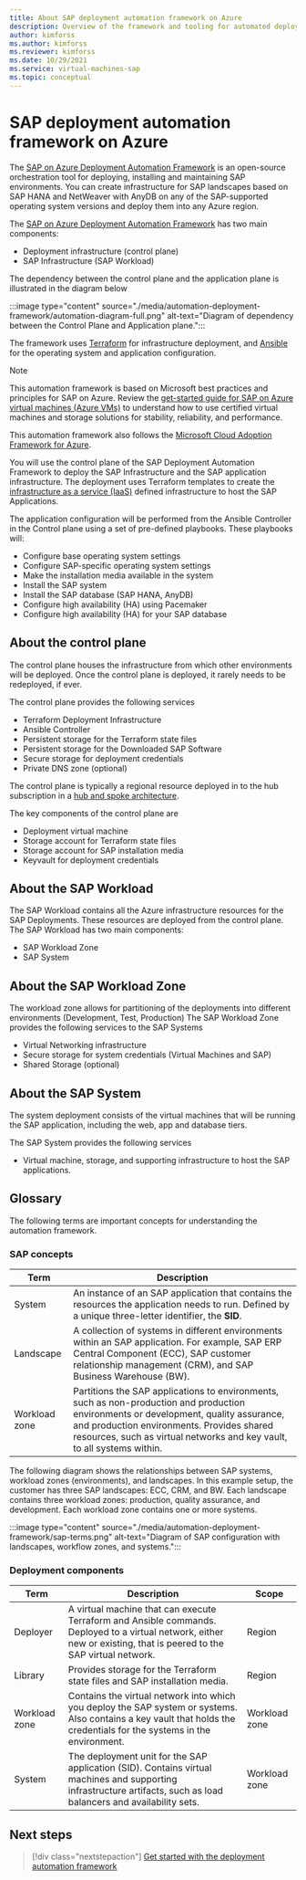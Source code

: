 ```yaml
---
title: About SAP deployment automation framework on Azure
description: Overview of the framework and tooling for automated deployment for SAP on Azure.
author: kimforss
ms.author: kimforss
ms.reviewer: kimforss
ms.date: 10/29/2021
ms.service: virtual-machines-sap
ms.topic: conceptual
---
```

# SAP deployment automation framework on Azure

The [SAP on Azure Deployment Automation Framework](https://github.com/Azure/sap-hana) is an open-source orchestration tool for
deploying, installing and maintaining SAP environments. You can create infrastructure for SAP landscapes based on SAP HANA and NetWeaver with AnyDB on any of the SAP-supported operating system versions and deploy them into any Azure region.

The [SAP on Azure Deployment Automation Framework](https://github.com/Azure/sap-hana) has two main components:
-	Deployment infrastructure (control plane) 
-	SAP Infrastructure (SAP Workload)

The dependency between the control plane and the application plane is illustrated in the diagram below


:::image type="content" source="./media/automation-deployment-framework/automation-diagram-full.png" alt-text="Diagram of dependency between the Control Plane and Application plane.":::


The framework uses [Terraform](https://www.terraform.io/) for infrastructure deployment, and [Ansible](https://www.ansible.com/) for the operating system and application configuration.

> [!NOTE]
> This automation framework is based on Microsoft best practices and principles for SAP on Azure. Review the [get-started guide for SAP on Azure virtual machines (Azure VMs)](get-started.md) to understand how to use certified virtual machines and storage solutions for stability, reliability, and performance.
> 
> This automation framework also follows the [Microsoft Cloud Adoption Framework for Azure](/azure/cloud-adoption-framework/).

You will use the control plane of the SAP Deployment Automation Framework to deploy the SAP Infrastructure and the SAP application infrastructure. The deployment uses Terraform templates to create the [infrastructure as a service (IaaS)](https://azure.microsoft.com/overview/what-is-iaas) defined infrastructure to host the SAP Applications.

The application configuration will be performed from the Ansible Controller in the Control plane using a set of pre-defined playbooks. These playbooks will:

- Configure base operating system settings
- Configure SAP-specific operating system settings
- Make the installation media available in the system
- Install the SAP system
- Install the SAP database (SAP HANA, AnyDB)
- Configure high availability (HA) using Pacemaker
- Configure high availability (HA) for your SAP database


## About the control plane

The control plane houses the infrastructure from which other environments will be deployed. Once the
control plane is deployed, it rarely needs to be redeployed, if ever.

The control plane provides the following services
-	Terraform Deployment Infrastructure
-	Ansible Controller
-	Persistent storage for the Terraform state files
-	Persistent storage for the Downloaded SAP Software
-	Secure storage for deployment credentials
-	Private DNS zone (optional)

The control plane is typically a regional resource deployed in to the hub subscription in a [hub and spoke architecture](/azure/architecture/reference-architectures/hybrid-networking/hub-spoke). 

The key components of the control plane are
- Deployment virtual machine 
- Storage account for Terraform state files
- Storage account for SAP installation media
- Keyvault for deployment credentials


## About the SAP Workload

The SAP Workload contains all the Azure infrastructure resources for the SAP Deployments. These resources are deployed from the control plane. 
The SAP Workload has two main components:
-	SAP Workload Zone
-	SAP System

## About the SAP Workload Zone

The workload zone allows for partitioning of the deployments into different environments (Development,
Test, Production)
The SAP Workload Zone provides the following services to the SAP Systems
-	Virtual Networking infrastructure
-	Secure storage for system credentials (Virtual Machines and SAP)
-	Shared Storage (optional)


## About the SAP System

The system deployment consists of the virtual machines that will be running the SAP application, including the web, app and database tiers.

The SAP System provides the following services
-	Virtual machine, storage, and supporting infrastructure to host the SAP applications.

## Glossary

The following terms are important concepts for understanding the automation framework.

### SAP concepts

| Term | Description |
| ---- | ----------- |
| System | An instance of an SAP application that contains the resources the application needs to run. Defined by a unique three-letter identifier, the **SID**.
| Landscape | A collection of systems in different environments within an SAP application. For example, SAP ERP Central Component (ECC), SAP customer relationship management (CRM), and SAP Business Warehouse (BW). |
| Workload zone | Partitions the SAP applications to environments, such as non-production and production environments or development, quality assurance, and production environments. Provides shared resources, such as virtual networks and key vault, to all systems within. |

The following diagram shows the relationships between SAP systems, workload zones (environments), and landscapes. In this example setup, the customer has three SAP landscapes: ECC, CRM, and BW. Each landscape contains three workload zones: production, quality assurance, and development. Each workload zone contains one or more systems.

:::image type="content" source="./media/automation-deployment-framework/sap-terms.png" alt-text="Diagram of SAP configuration with landscapes, workflow zones, and systems.":::

### Deployment components

| Term | Description | Scope |
| ---- | ----------- | ----- |
| Deployer | A virtual machine that can execute Terraform and Ansible commands. Deployed to a virtual network, either new or existing, that is peered to the SAP virtual network. | Region |
| Library | Provides storage for the Terraform state files and SAP installation media. | Region |
| Workload zone | Contains the virtual network into which you deploy the SAP system or systems. Also contains a key vault that holds the credentials for the systems in the environment. | Workload zone |
| System | The deployment unit for the SAP application (SID). Contains virtual machines and supporting infrastructure artifacts, such as load balancers and availability sets. | Workload zone |


## Next steps

> [!div class="nextstepaction"]
> [Get started with the deployment automation framework](automation-get-started.md)
